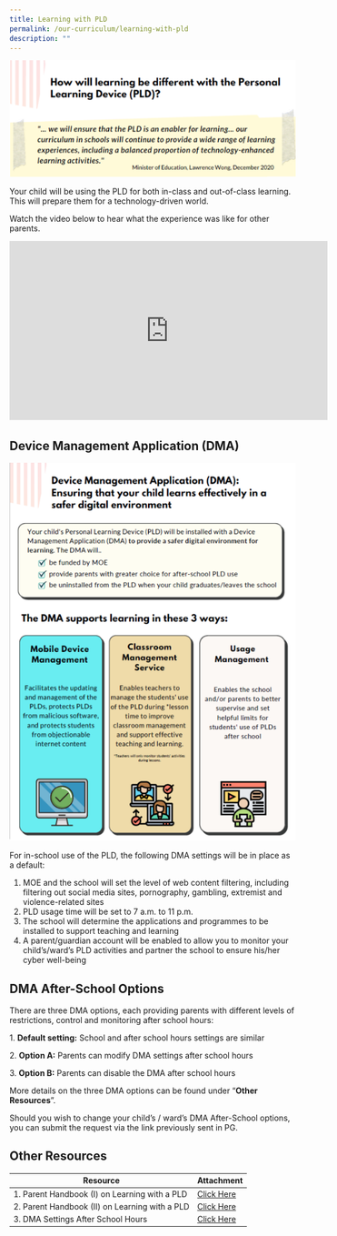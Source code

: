 ```yaml
---
title: Learning with PLD
permalink: /our-curriculum/learning-with-pld
description: ""
---
```

![](/images/DMA2.png)

Your child will be using the PLD for both in-class and out-of-class learning. This will prepare them for a technology-driven world.

Watch the video below to hear what the experience was like for other parents.

<iframe width="560" height="315" src="https://www.youtube.com/embed/6oIAtbruVf4" title="YouTube video player" frameborder="0" allow="accelerometer; autoplay; clipboard-write; encrypted-media; gyroscope; picture-in-picture" allowfullscreen></iframe>

Device Management Application (DMA)
------------------------

![](/images/DMA.png)

For in-school use of the PLD, the following DMA settings will be in place as a default:

1. MOE and the school will set the level of web content filtering, including filtering out social media sites, pornography, gambling, extremist and violence-related sites
2.  PLD usage time will be set to 7 a.m. to 11 p.m.
3.   The school will determine the applications and programmes to be installed to support teaching and learning
4.   A parent/guardian account will be enabled to allow you to monitor your child’s/ward’s PLD activities and partner the school to ensure his/her cyber well-being
    
      
    

DMA After-School Options
------------------------

  

There are three DMA options, each providing parents with different levels of restrictions, control and monitoring after school hours:
  

1. **Default setting:** School and after school hours settings are similar

2. **Option A:** Parents can modify DMA settings after school hours

3. **Option B:** Parents can disable the DMA after school hours

  
More details on the three DMA options can be found under “**Other Resources**”.

Should you wish to change your child’s / ward’s DMA After-School options, you can submit the request via the link previously sent in PG.

Other Resources
---------------

| Resource | Attachment |
| --- | --- |
| 1\. Parent Handbook (I) on Learning with a PLD | [Click Here](/files/Parent%20Handbook%20I%20on%20Learning%20with%20a%20PLD_8%20Dec%2021.pdf) |
| 2\. Parent Handbook (II) on Learning with a PLD | [Click Here](/files/Parent%20Handbook%20II%20on%20Learning%20with%20a%20PLD_8%20Dec%2021.pdf)|
| 3\. DMA Settings After School Hours  | [Click Here](/files/Annex%20A%20-%20DMA%20Settings%20After%20School%20Hours.pdf)  |